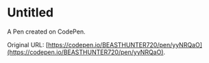 # Untitled

A Pen created on CodePen.

Original URL: [https://codepen.io/BEASTHUNTER720/pen/yyNRQaO](https://codepen.io/BEASTHUNTER720/pen/yyNRQaO).

